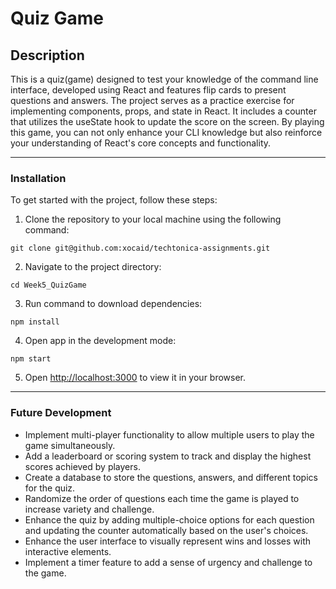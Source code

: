 # Quiz Game

## Description
This is a quiz(game) designed to test your knowledge of the command line interface, developed using React and features flip cards to present questions and answers. The project serves as a practice exercise for implementing components, props, and state in React. It includes a counter that utilizes the useState hook to update the score on the screen. By playing this game, you can not only enhance your CLI knowledge but also reinforce your understanding of React's core concepts and functionality.

---
### Installation
To get started with the project, follow these steps:
<br/>

1. Clone the repository to your local machine using the following command:
```
git clone git@github.com:xocaid/techtonica-assignments.git
```
2. Navigate to the project directory:
```
cd Week5_QuizGame
```
3. Run command to download dependencies:
```
npm install
```
4. Open app in the development mode:
```
npm start
```
5. Open [http://localhost:3000](http://localhost:3000) to view it in your browser.

---
### Future Development
 - Implement multi-player functionality to allow multiple users to play the game simultaneously.
 - Add a leaderboard or scoring system to track and display the highest scores achieved by players.
 - Create a database to store the questions, answers, and different topics for the quiz.
 - Randomize the order of questions each time the game is played to increase variety and challenge.
 - Enhance the quiz by adding multiple-choice options for each question and updating the counter automatically based on the user's choices.
 - Enhance the user interface to visually represent wins and losses with interactive elements.
 - Implement a timer feature to add a sense of urgency and challenge to the game.



